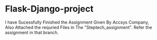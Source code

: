 # Flask-Django-project
I have Sucessfully Finished the Assignment Given By Accsys Company, Also Attached the requried Files in The "Steptech_assignment". Refer the assignment in that branch.
